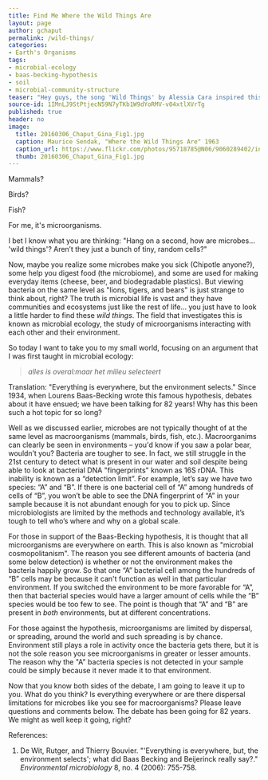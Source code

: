 ```yaml
---
title: Find Me Where the Wild Things Are
layout: page
author: gchaput
permalink: /wild-things/
categories:
- Earth's Organisms
tags:
- microbial-ecology
- baas-becking-hypothesis
- soil
- microbial-community-structure
teaser: "Hey guys, the song 'Wild Things' by Alessia Cara inspired this post. Why? Well, other than the classic children’s story of a little boy playing with monsters, this song reminds me of all the types of organisms that my colleagues and I study (or “play with” if you will) in biology. So I have to ask, what would you consider wild things?"
source-id: 1IMnLJ9StPtjecN59N7yTKb1W9dYoRMV-v04xtlXVrTg
published: true
header: no
image:
  title: 20160306_Chaput_Gina_Fig1.jpg
  caption: Maurice Sendak, "Where the Wild Things Are" 1963 
  caption_url: https://www.flickr.com/photos/95718785@N06/9060289402/in/dateposted/
  thumb: 20160306_Chaput_Gina_Fig1.jpg
---
```

Mammals? 

Birds? 

Fish? 

For me, it's microorganisms. 

I bet I know what you are thinking: "Hang on a second, how are microbes… 'wild things'? Aren’t they just a bunch of tiny, random cells?"

Now, maybe you realize some microbes make you sick (Chipotle anyone?), some help you digest food (the microbiome), and some are used for making everyday items (cheese, beer, and biodegradable plastics). But viewing bacteria on the same level as "lions, tigers, and bears" is just strange to think about, right? The truth is microbial life is vast and they have communities and ecosystems just like the rest of life… you just have to look a little harder to find these *wild things*. The field that investigates this is known as microbial ecology, the study of microorganisms interacting with each other and their environment. 

So today I want to take you to my small world, focusing on an argument that I was first taught in microbial ecology:

>*alles is overal:maar het milieu selecteert*

Translation: "Everything is everywhere, but the environment selects." Since 1934, when Lourens Baas-Becking wrote this famous hypothesis, debates about it have ensued; we have been talking for 82 years! Why has this been such a hot topic for so long? 

Well as we discussed earlier, microbes are not typically thought of at the same level as macroorganisms (mammals, birds, fish, etc.). Macroorganims can clearly be seen in environments – you'd know if you saw a polar bear, wouldn’t you? Bacteria are tougher to see. In fact, we still struggle in the 21st century to detect what is present in our water and soil despite being able to look at bacterial DNA "fingerprints" known as 16S rDNA. This inability is known as a “detection limit”. For example, let’s say we have two species: “A” and “B”. If there is one bacterial cell of “A” among hundreds of cells of  “B”, you won’t be able to see the DNA fingerprint of “A” in your sample because it is not abundant enough for you to pick up.  Since microbiologists are limited by the methods and technology available, it’s tough to tell who’s where and why on a global scale. 

For those in support of the Baas-Becking hypothesis, it is thought that all microorganisms are everywhere on earth. This is also known as "microbial cosmopolitanism". The reason you see different amounts of bacteria (and some below detection) is whether or not the environment makes the bacteria happily grow. So that one “A” bacterial cell among the hundreds of “B” cells may be because it can't function as well in that particular environment. If you switched the environment to be more favorable for “A”, then that bacterial species would have a larger amount of cells while the “B” species would be too few to see. The point is though that “A” and “B” are present in *both* environments, but at different concentrations. 

For those against the hypothesis, microorganisms are limited by dispersal, or spreading, around the world and such spreading is by chance. Environment still plays a role in activity once the bacteria gets there, but it is not the sole reason you see microorganisms in greater or lesser amounts. The reason why the "A" bacteria species is not detected in your sample could be simply because it never made it to that environment. 

Now that you know both sides of the debate, I am going to leave it up to you. What do you think? Is everything everywhere or are there dispersal limitations for microbes like you see for macroorganisms? Please leave questions and comments below. The debate has been going for 82 years.  We might as well keep it going, right? 

References:

1. De Wit, Rutger, and Thierry Bouvier. "'Everything is everywhere, but, the environment selects'; what did Baas Becking and Beijerinck really say?." *Environmental microbiology* 8, no. 4 (2006): 755-758.

